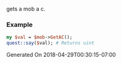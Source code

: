 gets a mob a c.
### Example

```perl
my $val = $mob->GetAC();
quest::say($val); # Returns uint
```


Generated On 2018-04-29T00:30:15-07:00